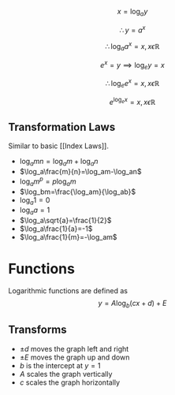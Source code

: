 $$x=\log_a{y}$$

$$\therefore y=a^x$$

$$\therefore \log_aa^x=x, x\epsilon \mathbb{R}$$

$$e^x=y \implies \log_ey=x$$

$$\therefore \log_ee^x=x,x\epsilon \mathbb{R}$$

$$e^{\log_ex}=x,x\epsilon \mathbb{R}$$
## Transformation Laws
Similar to basic [[Index Laws]].
* $\log_amn=\log_am+\log_an$
* $\log_a\frac{m}{n}=\log_am-\log_an$
* $\log_am^p=p\log_am$
* $\log_bm=\frac{\log_am}{\log_ab}$
* $\log_a1=0$
* $\log_aa=1$
* $\log_a\sqrt{a}=\frac{1}{2}$
* $\log_a\frac{1}{a}=-1$
* $\log_a\frac{1}{m}=-\log_am$
# Functions
Logarithmic functions are defined as 
$$y=A\log_{b}{(cx+d)}+E$$
## Transforms
* $\pm d$ moves the graph left and right
* $\pm E$ moves the graph up and down
* $b$ is the intercept at $y=1$
* $A$ scales the graph vertically
* $c$ scales the graph horizontally